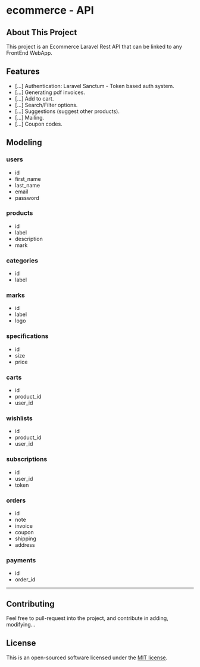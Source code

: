# ecommerce - API

## About This Project

This project is an Ecommerce Laravel Rest API that can be linked to any FrontEnd WebApp.
## Features

- [...] Authentication: Laravel Sanctum - Token based auth system.
- [...] Generating pdf invoices.
- [...] Add to cart.
- [...] Search/Filter options.
- [...] Suggestions (suggest other products).
- [...] Mailing.
- [...] Coupon codes.

## Modeling

### users 
- id
- first_name
- last_name
- email
- password
  
### products 
- id
- label
- description
- mark
### categories
- id 
- label
### marks 
- id 
- label
- logo
### specifications 
- id
- size
- price
### carts 
- id
- product_id
- user_id
### wishlists 
- id
- product_id
- user_id 
### subscriptions 
- id
- user_id
- token 
### orders 
- id
- note
- invoice
- coupon
- shipping
- address
### payments 
- id
- order_id
  
---------------------------------------------

## Contributing

Feel free to pull-request into the project, and contribute in adding, modifying...


## License

This is an open-sourced software licensed under the [MIT license](https://opensource.org/licenses/MIT).
